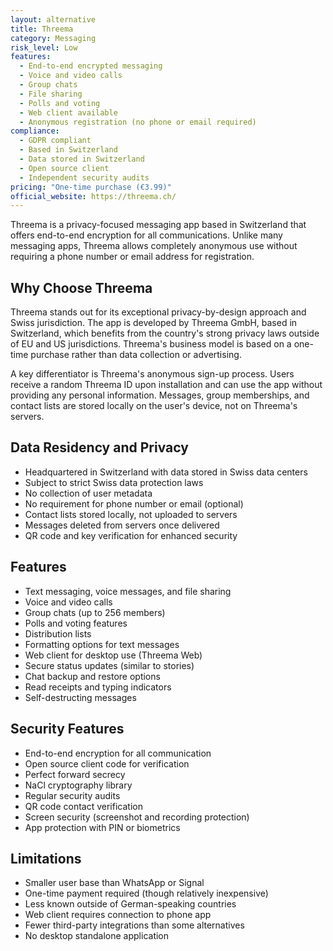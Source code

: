 ```yaml
---
layout: alternative
title: Threema
category: Messaging
risk_level: Low
features:
  - End-to-end encrypted messaging
  - Voice and video calls
  - Group chats
  - File sharing
  - Polls and voting
  - Web client available
  - Anonymous registration (no phone or email required)
compliance:
  - GDPR compliant
  - Based in Switzerland
  - Data stored in Switzerland
  - Open source client
  - Independent security audits
pricing: "One-time purchase (€3.99)"
official_website: https://threema.ch/
---
```


Threema is a privacy-focused messaging app based in Switzerland that offers end-to-end encryption for all communications. Unlike many messaging apps, Threema allows completely anonymous use without requiring a phone number or email address for registration.

## Why Choose Threema

Threema stands out for its exceptional privacy-by-design approach and Swiss jurisdiction. The app is developed by Threema GmbH, based in Switzerland, which benefits from the country's strong privacy laws outside of EU and US jurisdictions. Threema's business model is based on a one-time purchase rather than data collection or advertising.

A key differentiator is Threema's anonymous sign-up process. Users receive a random Threema ID upon installation and can use the app without providing any personal information. Messages, group memberships, and contact lists are stored locally on the user's device, not on Threema's servers.

## Data Residency and Privacy

- Headquartered in Switzerland with data stored in Swiss data centers
- Subject to strict Swiss data protection laws
- No collection of user metadata
- No requirement for phone number or email (optional)
- Contact lists stored locally, not uploaded to servers
- Messages deleted from servers once delivered
- QR code and key verification for enhanced security

## Features

- Text messaging, voice messages, and file sharing
- Voice and video calls
- Group chats (up to 256 members)
- Polls and voting features
- Distribution lists
- Formatting options for text messages
- Web client for desktop use (Threema Web)
- Secure status updates (similar to stories)
- Chat backup and restore options
- Read receipts and typing indicators
- Self-destructing messages

## Security Features

- End-to-end encryption for all communication
- Open source client code for verification
- Perfect forward secrecy
- NaCl cryptography library
- Regular security audits
- QR code contact verification
- Screen security (screenshot and recording protection)
- App protection with PIN or biometrics

## Limitations

- Smaller user base than WhatsApp or Signal
- One-time payment required (though relatively inexpensive)
- Less known outside of German-speaking countries
- Web client requires connection to phone app
- Fewer third-party integrations than some alternatives
- No desktop standalone application